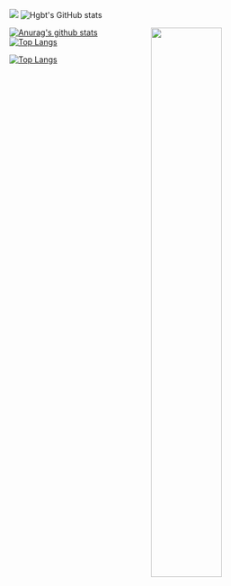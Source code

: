 
![](https://github-readme-stats.vercel.app/api?username=hgbt&count_private=true)
![Hgbt's GitHub stats](https://github-readme-stats.vercel.app/api?username=Hgbt&count_private=true&theme=synthwave)

<picture>
    <source media="(prefers-color-scheme: dark)" srcset="https://github-readme-stats.vercel.app/api?username=hgbt&theme=dark&show_icons=true">
    <img align="right" width="50%" src="https://github-readme-stats.vercel.app/api?username=hgbt&show_icons=true&count_private=true">
</picture>

[![Anurag's github stats](https://github-readme-stats.vercel.app/api?username=hgbt&theme=gruvbox)](https://github.com/USERNAME/github-readme-stats)  
[![Top Langs](https://github-readme-stats.vercel.app/api/top-langs/?username=hgbt&layout=compact&theme=gruvbox)](https://github.com/USERNAME/github-readme-stats)

<!--START_SECTION:waka-->
<!--END_SECTION:waka-->

[![Top Langs](https://github-readme-stats.vercel.app/api/top-langs/?username=hgbt&layout=compact&theme=synthwave)](https://github.com/anuraghazra/github-readme-stats)
